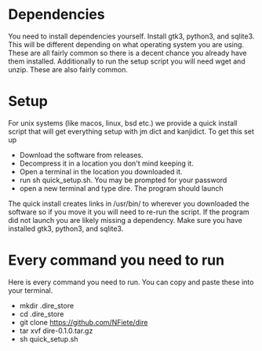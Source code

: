 # Dependencies

You need to install dependencies yourself. Install gtk3, python3, and sqlite3. This
will be different depending on what operating system you are using. These are
all fairly common so there is a decent chance you already have them installed.
Additionally to run the setup script you will need wget and unzip. These are
also fairly common.

# Setup

For unix systems (like macos, linux, bsd etc.) we provide a quick install script that will get everything
setup with jm dict and kanjidict. To get this set up

* Download the software from releases.
* Decompress it in a location you don't mind keeping it.
* Open a terminal in the location you downloaded it.
* run sh quick\_setup.sh. You may be prompted for your password
* open a new terminal and type dire. The program should launch

The quick install creates links in /usr/bin/ to wherever you downloaded the
software so if you move it you will need to re-run the script. If the program
did not launch you are likely missing a dependency. Make sure you have installed
gtk3, python3, and sqlite3.


# Every command you need to run

Here is every command you need to run. You can copy and paste these into your
terminal.

* mkdir .dire\_store
* cd .dire\_store
* git clone https://github.com/NFiete/dire
* tar xvf dire-0.1.0.tar.gz
* sh quick\_setup.sh
